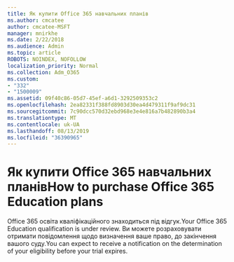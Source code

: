 ```yaml
---
title: Як купити Office 365 навчальних планів
ms.author: cmcatee
author: cmcatee-MSFT
manager: mnirkhe
ms.date: 2/22/2018
ms.audience: Admin
ms.topic: article
ROBOTS: NOINDEX, NOFOLLOW
localization_priority: Normal
ms.collection: Adm_O365
ms.custom:
- "332"
- "1500009"
ms.assetid: 09f40c86-05d7-45ef-a6d1-3292509353c2
ms.openlocfilehash: 2ea82331f388fd8903d30ea4d479311f9af9dc31
ms.sourcegitcommit: 7c90dcc570d32ebd968e3e4e816a7b482890b3a4
ms.translationtype: MT
ms.contentlocale: uk-UA
ms.lasthandoff: 08/13/2019
ms.locfileid: "36390965"
---
```

# <a name="how-to-purchase-office-365-education-plans"></a><span data-ttu-id="17f83-102">Як купити Office 365 навчальних планів</span><span class="sxs-lookup"><span data-stu-id="17f83-102">How to purchase Office 365 Education plans</span></span>

<span data-ttu-id="17f83-103">Office 365 освіта кваліфікаційного знаходиться під відгук.</span><span class="sxs-lookup"><span data-stu-id="17f83-103">Your Office 365 Education qualification is under review.</span></span> <span data-ttu-id="17f83-104">Ви можете розраховувати отримати повідомлення щодо визначення ваше право, до закінчення вашого суду.</span><span class="sxs-lookup"><span data-stu-id="17f83-104">You can expect to receive a notification on the determination of your eligibility before your trial expires.</span></span>